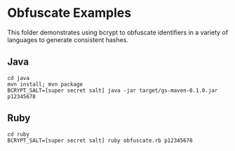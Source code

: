 # Obfuscate Examples

This folder demonstrates using bcrypt to obfuscate identifiers in a variety of languages to generate consistent hashes.

## Java

```
cd java
mvn install; mvn package
BCRYPT_SALT=[super secret salt] java -jar target/gs-maven-0.1.0.jar p12345678
```

## Ruby

```
cd ruby
BCRYPT_SALT=[super secret salt] ruby obfuscate.rb p12345678
```

